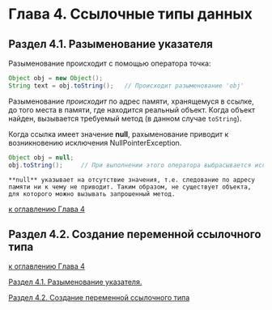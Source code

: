 # Глава 4. Ссылочные типы данных

## Раздел 4.1. Разыменование указателя

Разыменование происходит с помощью оператора точка:

```java
Object obj = new Object();
String text = obj.toString();   // Происходит разыменование 'obj'
```

Разыменование _происходит_ по адрес памяти, хранящемуся в ссылке, до того места в памяти, где находится реальный объект. Когда объект найден, вызывается требуемый метод (в данном случае `toString`).

Когда ссылка имеет значение **null**, рахыменование приводит к возникновению исключения NullPointerException.

```java
Object obj = null;
obj.toString();     // При выполнении этого оператора выбрасывается исключение NullPointerException
```

    **null** указывает на отсутствие значения, т.е. следование по адресу памяти ни к чему не приводит. Таким образом, не существует объекта, для которого можно вызывать запрошенный метод.

[к оглавлению Глава 4](#глава-4-ссылочные-типы-данных)

## Раздел 4.2. Создание переменной ссылочного типа



[к оглавлению Глава 4](#глава-4-ссылочные-типы-данных)

[Раздел 4.1. Разыменование указателя.](#раздел-41-разыменование-указателя)

[Раздел 4.2. Создание переменной ссылочного типа](#раздел-42-создание-переменной-ссылочного-типа)